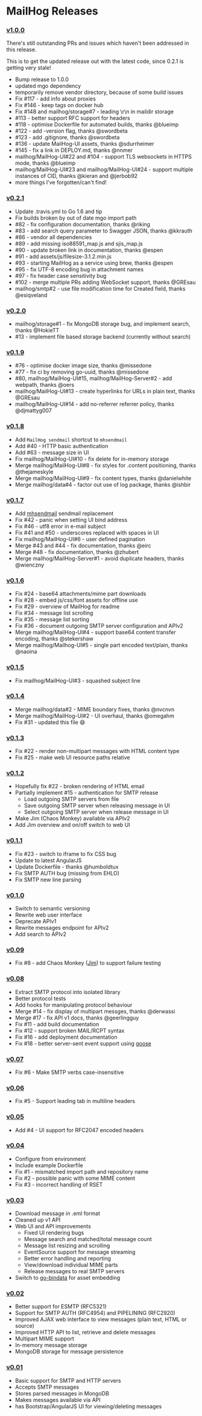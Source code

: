 MailHog Releases
================

### [v1.0.0](https://github.com/mailhog/MailHog/releases/v1.0.0)

There's still outstanding PRs and issues which haven't been addressed in this release.

This is to get the updated release out with the latest code, since 0.2.1 is getting very stale!

- Bump release to 1.0.0
- updated mgo dependency
- temporarily remove vendor directory, because of some build issues
- Fix #117 - add info about proxies
- Fix #146 - keep tags on docker hub
- Fix #148 and mailhog/storage#7 - leading \r\n in maildir storage
- #113 - better support RFC support for headers
- #118 - optimise Dockerfile for automated builds, thanks @blueimp
- #122 - add -version flag, thanks @swordbeta
- #123 - add .gitignore, thanks @swordbeta
- #136 - update MailHog-UI assets, thanks @sdurrheimer
- #145 - fix a link in DEPLOY.md, thanks @nnmer
- mailhog/MailHog-UI#22 and #104 - support TLS websockets in HTTPS mode, thanks @blueimp
- mailhog/MailHog-UI#23 and mailhog/MailHog-UI#24 - support multiple instances of CID, thanks @kieran and @jerbob92
- more things I've forgotten/can't find!

### [v0.2.1](https://github.com/mailhog/MailHog/releases/v0.2.1)
- Update .travis.yml to Go 1.6 and tip
- Fix builds broken by out of date mgo import path
- #82 - fix configuration documentation, thanks @riking
- #83 - add search query parameter to Swagger JSON, thanks @kkrauth
- #86 - vendor all dependencies
- #89 - add missing iso88591_map.js and sjis_map.js
- #90 - update broken link in documentation, thanks @espen
- #91 - add assets/js/filesize-3.1.2.min.js
- #93 - starting MailHog as a service using brew, thanks @espen
- #95 - fix UTF-8 encoding bug in attachment names
- #97 - fix header case sensitivity bug
- #102 - merge multiple PRs adding WebSocket support, thanks @GREsau
- mailhog/smtp#2 - use file modification time for Created field, thanks @esiqveland

### [v0.2.0](https://github.com/mailhog/MailHog/releases/v0.2.0)
- mailhog/storage#1 - fix MongoDB storage bug, and implement search, thanks @HokieTT
- #13 - implement file based storage backend (currently without search)

### [v0.1.9](https://github.com/mailhog/MailHog/releases/v0.1.9)
- #76 - optimise docker image size, thanks @missedone
- #77 - fix ci by removing go-uuid, thanks @missedone
- #80, mailhog/MailHog-UI#15, mailhog/MailHog-Server#2 - add webpath, thanks @oers
- mailhog/MailHog-UI#13 - create hyperlinks for URLs in plain text, thanks @GREsau
- mailhog/MailHog-UI#14 - add no-referrer referrer policy, thanks @djmattyg007

### [v0.1.8](https://github.com/mailhog/MailHog/releases/v0.1.8)
- Add `MailHog sendmail` shortcut to `mhsendmail`
- Add #40 - HTTP basic authentication
- Add #63 - message size in UI
- Fix mailhog/MailHog-UI#10 - fix delete for in-memory storage
- Merge mailhog/MailHog-UI#8 - fix styles for .content positioning, thanks @thejameskyle
- Merge mailhog/MailHog-UI#9 - fix content types, thanks @danielwhite
- Merge mailhog/data#4 - factor out use of log package, thanks @ishbir

### [v0.1.7](https://github.com/mailhog/MailHog/releases/v0.1.7)
- Add [mhsendmail](https://github.com/mailhog/mhsendmail) sendmail replacement
- Fix #42 - panic when setting UI bind address
- Fix #46 - utf8 error in e-mail subject
- Fix #41 and #50 - underscores replaced with spaces in UI
- Fix mailhog/MailHog-UI#6 - user defined pagination
- Merge #43 and #44 - fix documentation, thanks @eirc
- Merge #48 - fix documentation, thanks @zhubert
- Merge mailhog/MailHog-Server#1 - avoid duplicate headers, thanks @wienczny

### [v0.1.6](https://github.com/mailhog/MailHog/releases/v0.1.6)
- Fix #24 - base64 attachments/mime part downloads
- Fix #28 - embed js/css/font assets for offline use
- Fix #29 - overview of MailHog for readme
- Fix #34 - message list scrolling
- Fix #35 - message list sorting
- Fix #36 - document outgoing SMTP server configuration and APIv2
- Merge mailhog/MailHog-UI#4 - support base64 content transfer encoding, thanks @stekershaw
- Merge mailhog/Mailhog-UI#5 - single part encoded text/plain, thanks @naoina

### [v0.1.5](https://github.com/mailhog/MailHog/releases/v0.1.5)
- Fix mailhog/MailHog-UI#3 - squashed subject line

### [v0.1.4](https://github.com/mailhog/MailHog/releases/v0.1.4)
- Merge mailhog/data#2 - MIME boundary fixes, thanks @nvcnvn
- Merge mailhog/MailHog-UI#2 - UI overhaul, thanks @omegahm
- Fix #31 - updated this file :smile:

### [v0.1.3](https://github.com/mailhog/MailHog/releases/v0.1.3)
- Fix #22 - render non-multipart messages with HTML content type
- Fix #25 - make web UI resource paths relative

### [v0.1.2](https://github.com/mailhog/MailHog/releases/v0.1.2)
- Hopefully fix #22 - broken rendering of HTML email
- Partially implement #15 - authentication for SMTP release
  - Load outgoing SMTP servers from file
  - Save outgoing SMTP server when releasing message in UI
  - Select outgoing SMTP server when release message in UI
- Make Jim (Chaos Monkey) available via APIv2
- Add Jim overview and on/off switch to web UI

### [v0.1.1](https://github.com/mailhog/MailHog/releases/v0.1.1)
- Fix #23 - switch to iframe to fix CSS bug
- Update to latest AngularJS
- Update Dockerfile - thanks @humboldtux
- Fix SMTP AUTH bug (missing from EHLO)
- Fix SMTP new line parsing

### [v0.1.0](https://github.com/mailhog/MailHog/releases/v0.1.0)

- Switch to semantic versioning
- Rewrite web user interface
- Deprecate APIv1
- Rewrite messages endpoint for APIv2
- Add search to APIv2

### [v0.09](https://github.com/mailhog/MailHog/releases/0.08)

- Fix #8 - add Chaos Monkey ([Jim](JIM.md)) to support failure testing

### [v0.08](https://github.com/mailhog/MailHog/releases/0.08)

- Extract SMTP protocol into isolated library
- Better protocol tests
- Add hooks for manipulating protocol behaviour
- Merge #14 - fix display of multipart messges, thanks @derwassi
- Merge #17 - fix API v1 docs, thanks @geerlingguy
- Fix #11 - add build documentation
- Fix #12 - support broken MAIL/RCPT syntax
- Fix #16 - add deployment documentation
- Fix #18 - better server-sent event support using [goose](https://github.com/ian-kent/goose)

### [v0.07](https://github.com/mailhog/MailHog/releases/tag/0.07)

- Fix #6 - Make SMTP verbs case-insensitive

### [v0.06](https://github.com/mailhog/MailHog/releases/tag/0.06)

- Fix #5 - Support leading tab in multiline headers

### [v0.05](https://github.com/mailhog/MailHog/releases/tag/0.05)

- Add #4 - UI support for RFC2047 encoded headers

### [v0.04](https://github.com/mailhog/MailHog/releases/tag/0.04)

* Configure from environment
* Include example Dockerfile
* Fix #1 - mismatched import path and repository name
* Fix #2 - possible panic with some MIME content
* Fix #3 - incorrect handling of RSET


### [v0.03](https://github.com/mailhog/MailHog/releases/tag/0.03)

* Download message in .eml format
* Cleaned up v1 API
* Web UI and API improvements
  * Fixed UI rendering bugs
  * Message search and matched/total message count
  * Message list resizing and scrolling  
  * EventSource support for message streaming
  * Better error handling and reporting
  * View/download individual MIME parts
  * Release messages to real SMTP servers
* Switch to [go-bindata](https://github.com/jteeuwen/go-bindata) for asset embedding

### [v0.02](https://github.com/mailhog/MailHog/releases/tag/0.02)

* Better support for ESMTP (RFC5321)
* Support for SMTP AUTH (RFC4954) and PIPELINING (RFC2920)
* Improved AJAX web interface to view messages (plain text, HTML or source)
* Improved HTTP API to list, retrieve and delete messages
* Multipart MIME support
* In-memory message storage
* MongoDB storage for message persistence

### [v0.01](https://github.com/mailhog/MailHog/releases/tag/0.01)

* Basic support for SMTP and HTTP servers
* Accepts SMTP messages
* Stores parsed messages in MongoDB
* Makes messages available via API
* has Bootstrap/AngularJS UI for viewing/deleting messages
